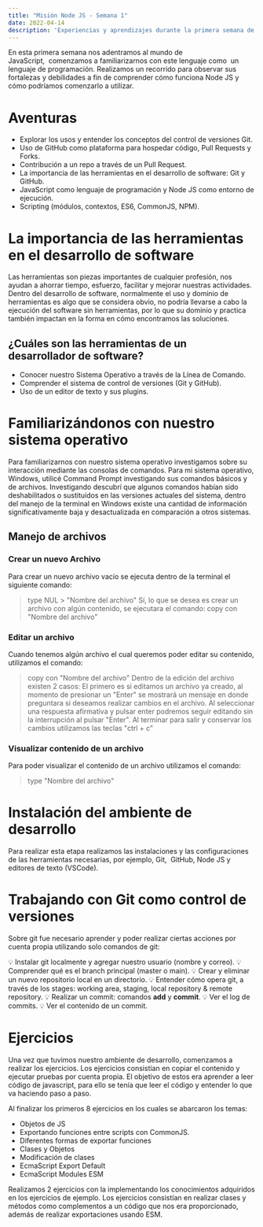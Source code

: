```yaml
---
title: "Misión Node JS - Semana 1"
date: 2022-04-14
description: 'Experiencias y aprendizajes durante la primera semana de la misión Back-End con Node JS'
---
```


En esta primera semana nos adentramos al mundo de JavaScript,  comenzamos a familiarizarnos con este lenguaje como  un lenguaje de programación.
Realizamos un recorrido para observar sus fortalezas y debilidades a fin de comprender cómo funciona Node JS y cómo podríamos comenzarlo a utilizar.

# Aventuras
- Explorar los usos y entender los conceptos del control de versiones Git.
- Uso de GitHub como plataforma para hospedar código, Pull Requests y Forks.
- Contribución a un repo a través de un Pull Request.
- La importancia de las herramientas en el desarrollo de software: Git y GitHub.
- JavaScript como lenguaje de programación y Node JS como entorno de ejecución.
- Scripting (módulos, contextos, ES6, CommonJS, NPM).

# La importancia de las herramientas en el desarrollo de software
Las herramientas son piezas importantes de cualquier profesión, nos ayudan a ahorrar tiempo, esfuerzo, facilitar y mejorar nuestras actividades.
Dentro del desarrollo de software, normalmente el uso y dominio de herramientas es algo que se considera obvio, no podría llevarse a cabo la ejecución del software sin herramientas, por lo que su dominio y practica también impactan en la forma en cómo encontramos las soluciones.

## ¿Cuáles son las herramientas de un desarrollador de software?
- Conocer nuestro Sistema Operativo a través de la Línea de Comando.
- Comprender el sistema de control de versiones (Git y GitHub).
- Uso de un editor de texto y sus plugins.

# Familiarizándonos con nuestro sistema operativo
Para familiarizarnos con nuestro sistema operativo investigamos sobre su interacción mediante las consolas de comandos.
Para mi sistema operativo, Windows, utilicé Command Prompt investigando sus comandos básicos y de archivos.
Investigando descubrí que algunos comandos habían sido deshabilitados o sustituidos en las versiones actuales del sistema, dentro del manejo de la terminal en Windows existe una cantidad de información significativamente baja y desactualizada en comparación a otros sistemas.

## Manejo de archivos
### Crear un nuevo Archivo 
Para crear un nuevo archivo vacío se ejecuta dentro de la terminal el siguiente comando:
>type NUL > "Nombre del archivo"
Sí, lo que se desea es crear un archivo con algún contenido, se ejecutara el comando:
>copy con "Nombre del archivo"

### Editar un archivo
Cuando tenemos algún archivo el cual queremos poder editar su contenido, utilizamos el comando:
>copy con "Nombre del archivo"
Dentro de la edición del archivo existen 2 casos:
El primero es si editamos un archivo ya creado, al momento de presionar un "Enter" se mostrará un mensaje en donde preguntara si deseamos realizar cambios en el archivo. Al seleccionar una respuesta afirmativa y pulsar enter podremos seguir editando sin la interrupción al pulsar "Enter". Al terminar para salir y conservar los cambios utilizamos las teclas "ctrl + c"

### Visualizar contenido de un archivo
Para poder visualizar el contenido de un archivo utilizamos el comando:
>type "Nombre del archivo"

# Instalación del ambiente de desarrollo
Para realizar esta etapa realizamos las instalaciones y las configuraciones de las herramientas necesarias, por ejemplo, Git,  GitHub, Node JS y editores de texto (VSCode).

# Trabajando con Git como control de versiones 
Sobre git fue necesario aprender y poder realizar ciertas acciones por cuenta propia utilizando solo comandos de git:

💡 Instalar git localmente y agregar nuestro usuario (nombre y correo).
💡 Comprender qué es el branch principal (master o main).
💡 Crear y eliminar un nuevo repositorio local en un directorio.
💡 Entender cómo opera git, a través de los stages: working area, staging, local repository & remote repository.
💡 Realizar un commit: comandos **add** y **commit**.
💡 Ver el log de commits.
💡 Ver el contenido de un commit.

# Ejercicios
Una vez que tuvimos nuestro ambiente de desarrollo, comenzamos a realizar los ejercicios.
Los ejercicios consistían en copiar el contenido y ejecutar pruebas por cuenta propia.
El objetivo de estos era aprender a leer código de javascript, para ello se tenía que leer el código y entender lo que va haciendo paso a paso.

Al finalizar los primeros 8 ejercicios en los cuales se abarcaron los temas:
- Objetos de JS
- Exportando funciones entre scripts con CommonJS.
- Diferentes formas de exportar funciones
- Clases y Objetos
- Modificación de clases
- EcmaScript Export Default
- EcmaScript Modules ESM

Realizamos 2 ejercicios con la implementando los conocimientos adquiridos en los ejercicios de ejemplo.
Los ejercicios consistían en realizar clases y métodos como complementos a un código que nos era proporcionado, además de realizar exportaciones usando ESM.
